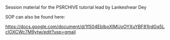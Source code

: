 Session material for the PSRCHIVE tutorial lead by Lankeshwar Dey

SOP can also be found here:

https://docs.google.com/document/d/1fS04EbIboXlMUoOYXuYBF81lrdGq5LcIOXCWc7M9ytw/edit?usp=gmail
